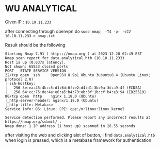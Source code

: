 # WU ANALYTICAL 

Given IP : `10.10.11.233`

after connecting through openvpn do
  `sudo nmap  -T4 -p- -sCV 10.10.11.233 > nmap.txt`

Result should be the following

  ```
  Starting Nmap 7.91 ( https://nmap.org ) at 2023-12-28 02:49 EST
  Nmap scan report for data.analytical.htb (10.10.11.233)
  Host is up (0.037s latency).
  Not shown: 65533 closed ports
  PORT   STATE SERVICE VERSION
  22/tcp open  ssh     OpenSSH 8.9p1 Ubuntu 3ubuntu0.4 (Ubuntu Linux; protocol 2.0)
  | ssh-hostkey: 
  |   256 3e:ea:45:4b:c5:d1:6d:6f:e2:d4:d1:3b:0a:3d:a9:4f (ECDSA)
  |_  256 64:cc:75:de:4a:e6:a5:b4:73:eb:3f:1b:cf:b4:e3:94 (ED25519)
  80/tcp open  http    nginx 1.18.0 (Ubuntu)
  |_http-server-header: nginx/1.18.0 (Ubuntu)
  |_http-title: Metabase
  Service Info: OS: Linux; CPE: cpe:/o:linux:linux_kernel
  
  Service detection performed. Please report any incorrect results at https://nmap.org/submit/ .
  Nmap done: 1 IP address (1 host up) scanned in 26.55 seconds
  ```

after visiting the web and clicking alot of button, i find `data.analytical.htb` when login is pressed, which is a metabase framework for authentication 





